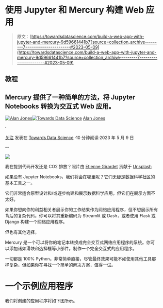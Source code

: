 # 使用 Jupyter 和 Mercury 构建 Web 应用

> 原文：[https://towardsdatascience.com/build-a-web-app-with-jupyter-and-mercury-9d59661441b7?source=collection_archive---------7-----------------------#2023-05-09](https://towardsdatascience.com/build-a-web-app-with-jupyter-and-mercury-9d59661441b7?source=collection_archive---------7-----------------------#2023-05-09)

## 教程

## Mercury 提供了一种简单的方法，将 Jupyter Notebooks 转换为交互式 Web 应用。

[](https://medium.com/@alan-jones?source=post_page-----9d59661441b7--------------------------------)[![Alan Jones](../Images/359379fab1d6685ff08080b98173e67c.png)](https://medium.com/@alan-jones?source=post_page-----9d59661441b7--------------------------------)[](https://towardsdatascience.com/?source=post_page-----9d59661441b7--------------------------------)[![Towards Data Science](../Images/a6ff2676ffcc0c7aad8aaf1d79379785.png)](https://towardsdatascience.com/?source=post_page-----9d59661441b7--------------------------------) [Alan Jones](https://medium.com/@alan-jones?source=post_page-----9d59661441b7--------------------------------)

·

[关注](https://medium.com/m/signin?actionUrl=https%3A%2F%2Fmedium.com%2F_%2Fsubscribe%2Fuser%2F7d3f5fb94faa&operation=register&redirect=https%3A%2F%2Ftowardsdatascience.com%2Fbuild-a-web-app-with-jupyter-and-mercury-9d59661441b7&user=Alan+Jones&userId=7d3f5fb94faa&source=post_page-7d3f5fb94faa----9d59661441b7---------------------post_header-----------) 发表在 [Towards Data Science](https://towardsdatascience.com/?source=post_page-----9d59661441b7--------------------------------) ·10 分钟阅读·2023 年 5 月 9 日[](https://medium.com/m/signin?actionUrl=https%3A%2F%2Fmedium.com%2F_%2Fvote%2Ftowards-data-science%2F9d59661441b7&operation=register&redirect=https%3A%2F%2Ftowardsdatascience.com%2Fbuild-a-web-app-with-jupyter-and-mercury-9d59661441b7&user=Alan+Jones&userId=7d3f5fb94faa&source=-----9d59661441b7---------------------clap_footer-----------)

--

[](https://medium.com/m/signin?actionUrl=https%3A%2F%2Fmedium.com%2F_%2Fbookmark%2Fp%2F9d59661441b7&operation=register&redirect=https%3A%2F%2Ftowardsdatascience.com%2Fbuild-a-web-app-with-jupyter-and-mercury-9d59661441b7&source=-----9d59661441b7---------------------bookmark_footer-----------)![](../Images/50813b13ceab9c877f4a450854919ac3.png)

我在提到代码开发还是 CO2 排放？照片由 [Etienne Girardet](https://unsplash.com/@etiennegirardet?utm_source=medium&utm_medium=referral) 贡献于 [Unsplash](https://unsplash.com/?utm_source=medium&utm_medium=referral)

如果没有 Jupyter Notebooks，我们将会在哪里呢？它们无疑是数据科学社区的基本工具之一。

它们非常适合原型设计和/或逐步构建和展示数据科学应用。但它们在展示方面不太好。

如果你想向你的利益相关者展示你的工作结果作为网络应用程序，但不想展示所有背后的复杂代码，你可以将其重新编码为 Streamlit 或 Dash，或者使用 Flask 或 Django 构建一个网络应用程序。

但也有其他选择。

Mercury 是一个可以将你的笔记本转换成完全交互式网络应用程序的系统。你可以添加诸如滑块和选择框等小部件，制作一个完全交互式的应用程序。

一切都是 100% Python，非常简单直接，尽管最终效果可能不如使用其他工具那样复杂，但如果你在寻找一个简单的解决方案，值得一试。

# 一个示例应用程序

我们将创建的应用程序将如下图所示。
